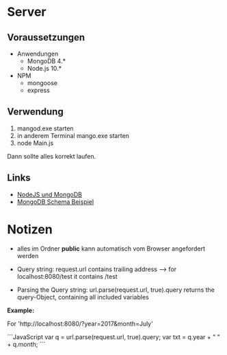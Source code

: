 # Server

## Voraussetzungen

* Anwendungen
    * MongoDB 4.\*
    * Node.js 10.\*
* NPM
    * mongoose
    * express

## Verwendung

1. mangod.exe starten
2. in anderem Terminal mango.exe starten
3. node Main.js

Dann sollte alles korrekt laufen.

## Links

* [NodeJS und MongoDB](https://codeburst.io/the-only-nodejs-introduction-youll-ever-need-d969a47ef219)
* [MongoDB Schema Beispiel](https://mongoosejs.com/docs/schematypes.html)


# Notizen

* alles im Ordner **public** kann automatisch vom Browser angefordert werden




* Query string: request.url contains trailing address --> for localhost:8080/test it contains /test
* Parsing the Query string: url.parse(request.url, true).query returns the query-Object, containing all included variables

**Example:**

For 'http://localhost:8080/?year=2017&month=July'

´´´JavaScript
var q = url.parse(request.url, true).query;
var txt = q.year + " " + q.month;
´´´

